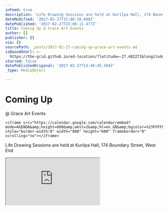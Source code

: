 ```yaml
---
inFeed: true
description: 'Life Drawing Sessions are held at Kurilpa Hall, 174 Boundary Street, West End'
dateModified: '2017-02-27T15:06:10.090Z'
datePublished: '2017-02-27T15:06:11.477Z'
title: Coming Up @ Grace Art Events
author: []
publisher: {}
via: {}
sourcePath: _posts/2017-02-27-coming-up-grace-art-events.md
isBasedOnUrl: >-
  https://the-grid.github.io/ed-location/?latitude=-27.482273&longitude=153.012114&zoom=16&address=174%20Boundary%20Street%2C%20West%20End%2C%20Queensland%204101%2C%20Australia
starred: false
datePublishedOriginal: '2017-02-27T14:46:45.504Z'
_type: MediaObject

---
```

# Coming Up   
@ Grace Art Events

    <iframe src="https://calendar.google.com/calendar/embed?mode=AGENDA&amp;height=600&amp;wkst=2&amp;hl=en_GB&amp;bgcolor=%23FFFFFF&amp;src=she6r19aiflsftrl0qc00e81a0%40group.calendar.google.com&amp;color=%23182C57&amp;ctz=Australia%2FBrisbane" style="border-width:0" width="800" height="600" frameborder="0" scrolling="no"></iframe>

Life Drawing Sessions are held at Kurilpa Hall, 174 Boundary Street, West End

<iframe src="https://the-grid.github.io/ed-location/?latitude=-27.482273&amp;longitude=153.012114&amp;zoom=16&amp;address=174%20Boundary%20Street%2C%20West%20End%2C%20Queensland%204101%2C%20Australia" style=""></iframe>